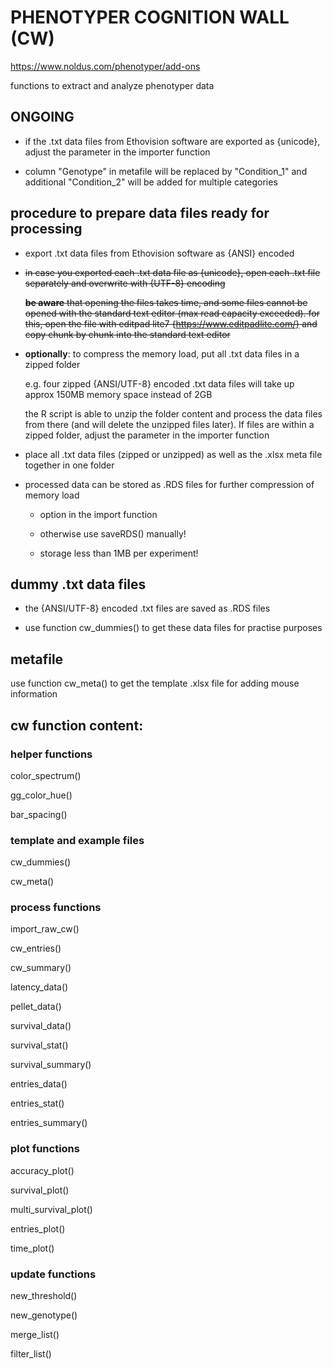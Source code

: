 # PHENOTYPER COGNITION WALL (CW)
https://www.noldus.com/phenotyper/add-ons

functions to extract and analyze phenotyper data


## ONGOING
- if the .txt data files from Ethovision software are exported as {unicode}, adjust the parameter in the importer function 

- column "Genotype" in metafile will be replaced by "Condition_1" and additional "Condition_2" will be added for multiple categories

## procedure to prepare data files ready for processing
- export .txt data files from Ethovision software as {ANSI} encoded

- <strike>in case you exported each .txt data file as {unicode}, open each .txt file separately and overwrite with {UTF-8} encoding
  
  **be aware** that opening the files takes time, and some files cannot be opened with the standard text editor (max read capacity exceeded). for this, open the file with editpad lite7 {https://www.editpadlite.com/} and copy chunk by chunk into the standard text editor</strike>

- **optionally**: to compress the memory load, put all .txt data files in a zipped folder 

  e.g. four zipped {ANSI/UTF-8} encoded .txt data files will take up approx 150MB memory space instead of 2GB
 
  the R script is able to unzip the folder content and process the data files from there (and will delete the unzipped files later). If files are within a zipped folder, adjust the parameter in the importer function
  
- place all .txt data files (zipped or unzipped) as well as the .xlsx meta file together in one folder

- processed data can be stored as .RDS files for further compression of memory load
    * option in the import function
    
    * otherwise use saveRDS() manually! 

    * storage less than 1MB per experiment!
  
## dummy .txt data files
- the {ANSI/UTF-8} encoded .txt files are saved as .RDS files

- use function cw_dummies() to get these data files for practise purposes

## metafile
use function cw_meta() to get the template .xlsx file for adding mouse information

## cw function content:
### helper functions
color_spectrum()

gg_color_hue()

bar_spacing()

### template and example files
cw_dummies()

cw_meta()

### process functions
import_raw_cw()

cw_entries()

cw_summary()

latency_data()

pellet_data()

survival_data()

survival_stat()

survival_summary()

entries_data()

entries_stat()

entries_summary()

### plot functions
accuracy_plot()

survival_plot()

multi_survival_plot()

entries_plot()

time_plot()

### update functions
new_threshold()

new_genotype()

merge_list()

filter_list()
